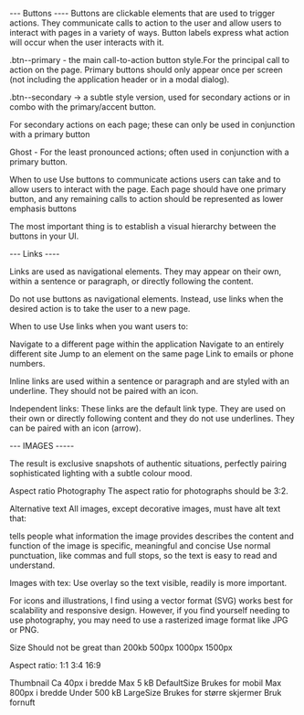 

--- Buttons ----
Buttons are clickable elements that are used to trigger actions. They communicate calls to action to the user and allow users to interact with pages in a variety of ways. Button labels express what action will occur when the user interacts with it.

.btn--primary - the main call-to-action button style.For the principal call to action on the page. Primary buttons should only appear once per screen (not including the application header or in a modal dialog).

.btn--secondary → a subtle style version, used for secondary actions or in combo with the primary/accent button.

For secondary actions on each page; these can only be used in conjunction with a primary button

Ghost - For the least pronounced actions; often used in conjunction with a primary button.

When to use
Use buttons to communicate actions users can take and to allow users to interact with the page. Each page should have one primary button, and any remaining calls to action should be represented as lower emphasis buttons


The most important thing is to establish a visual hierarchy between the buttons in your UI. 

--- Links ----

Links are used as navigational elements. They may appear on their own, within a sentence or paragraph, or directly following the content.


Do not use buttons as navigational elements. Instead, use links when the desired action is to take the user to a new page.

When to use
Use links when you want users to:

Navigate to a different page within the application
Navigate to an entirely different site
Jump to an element on the same page
Link to emails or phone numbers.

Inline links are used within a sentence or paragraph and are styled with an underline. They should not be paired with an icon.

Independent links:
These links are the default link type. They are used on their own or directly following content and they do not use underlines. They can be paired with an icon (arrow).

--- IMAGES -----

The result is exclusive snapshots of authentic situations, perfectly pairing sophisticated lighting with a subtle colour mood.

Aspect ratio
Photography
The aspect ratio for photographs should be 3:2.

Alternative text
All images, except decorative images, must have alt text that:

tells people what information the image provides
describes the content and function of the image
is specific, meaningful and concise
Use normal punctuation, like commas and full stops, so the text is easy to read and understand.

Images with tex:
Use overlay so the text visible, readily is more important.

For icons and illustrations, I find using a vector format (SVG) works best for scalability and responsive design. However, if you find yourself needing to use photography, you may need to use a rasterized image format like JPG or PNG.

Size
Should not be great than 200kb
500px
1000px
1500px

Aspect ratio:
1:1
3:4
16:9

Thumbnail
Ca 40px i bredde
Max 5 kB
DefaultSize
Brukes for mobil
Max 800px i bredde
Under 500 kB
LargeSize
Brukes for større skjermer
Bruk fornuft
